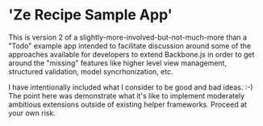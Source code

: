 # 'Ze Recipe Sample App'

This is version 2 of a slightly-more-involved-but-not-much-more than a "Todo" example app intended to facilitate discussion around some of the approaches available for developers to extend Backbone.js in order to get around the "missing" features like higher level view management, structured validation, model syncrhonization, etc.

I have intentionally included what I consider to be good and bad ideas. :-) The point here was demonstrate what it's like to implement moderately ambitious extensions outside of existing helper frameworks. Proceed at your own risk.